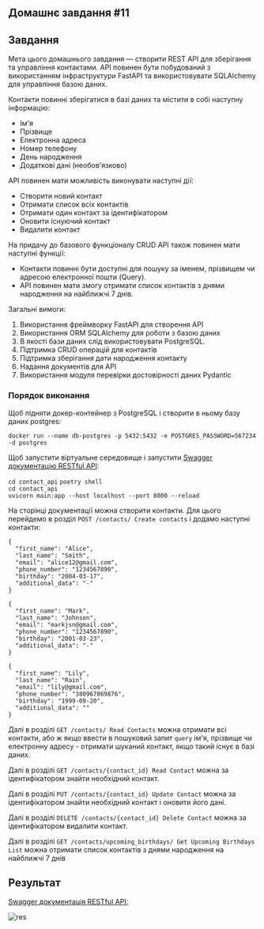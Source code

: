 ## Домашнє завдання #11
    
## Завдання 
  
Мета цього домашнього завдання — створити REST API для зберігання та управління контактами. API повинен бути побудований з використанням інфраструктури FastAPI та використовувати SQLAlchemy для управління базою даних.  

Контакти повинні зберігатися в базі даних та містити в собі наступну інформацію:  
* Ім'я
* Прізвище
* Електронна адреса
* Номер телефону
* День народження
* Додаткові дані (необов'язково)


API повинен мати можливість виконувати наступні дії:  
* Створити новий контакт
* Отримати список всіх контактів
* Отримати один контакт за ідентифікатором
* Оновити існуючий контакт
* Видалити контакт


На придачу до базового функціоналу CRUD API також повинен мати наступні функції:  

* Контакти повинні бути доступні для пошуку за іменем, прізвищем чи адресою електронної пошти (Query).     
* API повинен мати змогу отримати список контактів з днями народження на найближчі 7 днів.    

Загальні вимоги:  

1. Використання фреймворку FastAPI для створення API
2. Використання ORM SQLAlchemy для роботи з базою даних
3. В якості бази даних слід використовувати PostgreSQL.
4. Підтримка CRUD операцій для контактів
5. Підтримка зберігання дати народження контакту
6. Надання документів для API
7. Використання модуля перевірки достовірності даних Pydantic

### Порядок виконання

Щоб підняти докер-контейнер з PostgreSQL і створити в ньому базу даних postgres:  

```
docker run --name db-postgres -p 5432:5432 -e POSTGRES_PASSWORD=567234 -d postgres
```

Щоб запустити віртуальне середовище і запустити [Swagger документацію RESTful API](http://127.0.0.1:8000/docs):  

```cd contact_api``` 
```poetry shell```  
```cd contact_api```  
```uvicorn main:app --host localhost --port 8000 --reload```  


На сторінці документації можна створити контакти. Для цього перейдемо в розділ ```POST /contacts/ Create contacts``` і додамо наступні контакти:
```
{  
  "first_name": "Alice",
  "last_name": "Smith",  
  "email": "alice12@gmail.com",
  "phone_number": "1234567890",  
  "birthday": "2004-03-17",
  "additional_data": "-"
}
```
```
{   
  "first_name": "Mark", 
  "last_name": "Johnson",   
  "email": "markjsn@gmail.com", 
  "phone_number": "1234567890",   
  "birthday": "2001-03-23", 
  "additional_data": "-" 
}
```
```
{    
  "first_name": "Lily",  
  "last_name": "Rain",    
  "email": "lily@gmail.com",  
  "phone_number": "380967869876",    
  "birthday": "1999-09-20",  
  "additional_data": ""  
}
```

Далі в розділі ```GET /contacts/ Read Contacts``` можна отримати всі контакти, або ж якщо ввести в пошуковий запит ```query``` ім'я, прізвище чи електронну адресу - отримати шуканий контакт, якщо такий існує в базі даних.  
  
Далі в розділі ```GET /contacts/{contact_id} Read Contact``` можна за ідентифікатором знайти необхідний контакт.  
     
Далі в розділі ```PUT /contacts/{contact_id} Update Contact``` можна за ідентифікатором знайти необхідний контакт і оновити його дані.  
  
Далі в розділі ```DELETE /contacts/{contact_id} Delete Contact``` можна за ідентифікатором видалити контакт.

Далі в розділі ```GET /contacts/upcoming_birthdays/ Get Upcoming Birthdays List``` можна отримати список контактів з днями народження на найближчі 7 днів


## Результат   

[Swagger документація RESTful API:](http://127.0.0.1:8000/docs)  
  
![res](contact_api/contact_api/result/res.jpg)
